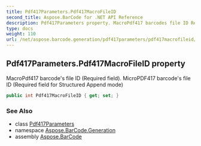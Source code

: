 ```yaml
---
title: Pdf417Parameters.Pdf417MacroFileID
second_title: Aspose.BarCode for .NET API Reference
description: Pdf417Parameters property. MacroPdf417 barcodes file ID Required field. MicroPDF417 barcodes file ID Required field for Structured Append mode
type: docs
weight: 110
url: /net/aspose.barcode.generation/pdf417parameters/pdf417macrofileid/
---
```

## Pdf417Parameters.Pdf417MacroFileID property

MacroPdf417 barcode's file ID (Required field). MicroPDF417 barcode's file ID (Required field for Structured Append mode)

```csharp
public int Pdf417MacroFileID { get; set; }
```

### See Also

* class [Pdf417Parameters](../)
* namespace [Aspose.BarCode.Generation](../../pdf417parameters/)
* assembly [Aspose.BarCode](../../../)


